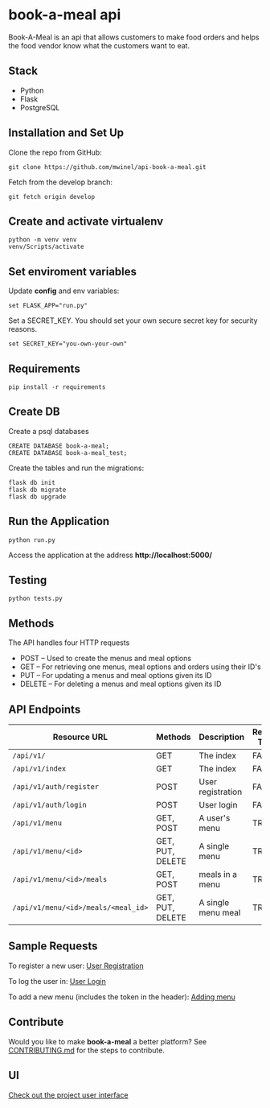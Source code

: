 # book-a-meal api
Book-A-Meal is an api that allows customers to make food orders and helps the food vendor know what the customers want to eat.

## Stack
- Python
- Flask
- PostgreSQL

## Installation and Set Up

Clone the repo from GitHub:

```
git clone https://github.com/mwinel/api-book-a-meal.git
```

Fetch from the develop branch:

```
git fetch origin develop
```

## Create and activate virtualenv

```
python -m venv venv
venv/Scripts/activate
```

## Set enviroment variables

Update **config** and env variables:

```
set FLASK_APP="run.py"
```

Set a SECRET_KEY. You should set your own secure secret key for security reasons.

```
set SECRET_KEY="you-own-your-own"
```

## Requirements

```
pip install -r requirements
```

## Create DB

Create a psql databases

```
CREATE DATABASE book-a-meal;
CREATE DATABASE book-a-meal_test;
```

Create the tables and run the migrations:

```
flask db init
flask db migrate
flask db upgrade
```

## Run the Application

```
python run.py
```

Access the application at the address **http://localhost:5000/**

## Testing

```
python tests.py 
```

## Methods

The API handles four HTTP requests

- POST – Used to create the menus and meal options
- GET – For retrieving one menus, meal options and orders using their ID's
- PUT – For updating a menus and meal options given its ID
- DELETE – For deleting a menus and meal options given its ID

## API Endpoints

| Resource URL | Methods | Description | Requires Token |
| -------- | ------------- | --------- |--------------- |
| `/api/v1/` | GET  | The index | FALSE |
| `/api/v1/index` | GET  | The index | FALSE |
| `/api/v1/auth/register` | POST  | User registration | FALSE |
| `/api/v1/auth/login` | POST | User login | FALSE |
| `/api/v1/menu` | GET, POST | A user's menu | TRUE |
| `/api/v1/menu/<id>` | GET, PUT, DELETE | A single menu | TRUE |
| `/api/v1/menu/<id>/meals` | GET, POST | meals in a menu | TRUE |
| `/api/v1/menu/<id>/meals/<meal_id>` | GET, PUT, DELETE| A single menu meal | TRUE |

## Sample Requests

To register a new user:
[User Registration](#)

To log the user in:
[User Login](#)

To add a new menu (includes the token in the header):
[Adding menu](#)

## Contribute
Would you like to make **book-a-meal** a better platform?
See [CONTRIBUTING.md](#) for the steps to contribute.

## UI
[Check out the project user interface](https://mwiru.github.io/book-a-meal/ui/index.html)
